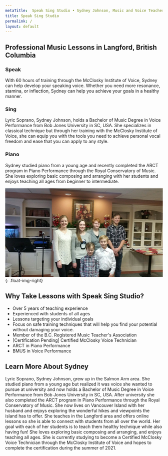 ```yaml
---
metaTitle:  Speak Sing Studio • Sydney Johnson, Music and Voice Teacher in Langford, BC
title: Speak Sing Studio
permalink: /
layout: default
---
```


## Professional Music Lessons in Langford, British Columbia

### Speak

With 60 hours of training through the McClosky Institute of Voice, Sydney can help develop your speaking voice.  Whether you need more resonance, stamina, or inflection, Sydney can help you achieve your goals in a healthy manner.

### Sing

Lyric Soprano, Sydney Johnson, holds a Bachelor of Music Degree in Voice Performance from Bob Jones University in SC, USA.  She specializes in classical technique but through her training with the McClosky Institute of Voice, she can equip you with the tools you need to achieve personal vocal freedom and ease that you can apply to any style.

### Piano

Sydney studied piano from a young age and recently completed the ARCT program in Piano Performance through the Royal Conservatory of Music.  She loves exploring basic composing and arranging with her students and enjoys teaching all ages from beginner to intermediate.

![](/assets/img/students.jpeg){: .float-img-right}

## Why Take Lessons with Speak Sing Studio?

 * Over 5 years of teaching experience
 * Experienced with students of all ages
 * Lessons targeting your individual goals
 * Focus on safe training techniques that will help you find your potential without damaging your voice.
 * Member of the B.C. Registered Music Teacher's Association
 * [Certification Pending] Certified McClosky Voice Technician
 * ARCT in Piano Performance
 * BMUS in Voice Performance

## Learn More About Sydney

Lyric Soprano, Sydney Johnson, grew up in the Salmon Arm area. She studied piano from a young age but realized it was voice she wanted to pursue at university and now holds a Bachelor of Music Degree in Voice Performance from Bob Jones University in SC, USA. After university she also completed the ARCT program in Piano Performance through the Royal Conservatory of Music. She now lives on Vancouver Island with her husband and enjoys exploring the wonderful hikes and viewpoints the island has to offer.  She teaches in the Langford area and offers online lessons so she is able to connect with students from all over the world.  Her goal with each of her students is to teach them healthy technique while also having fun! She loves exploring basic composing and arranging, and enjoys teaching all ages.  She is currently studying to become a Certified McClosky Voice Technician through the McClosky Institute of Voice and hopes to complete the certification during the summer of 2021.

